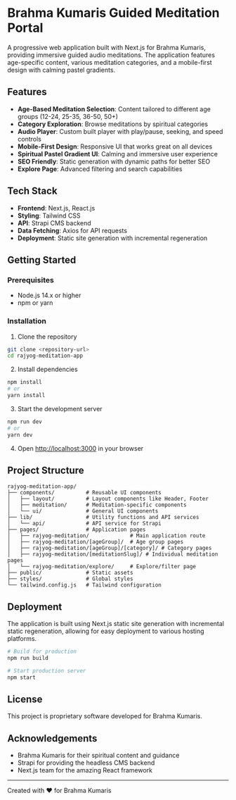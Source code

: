 # Brahma Kumaris Guided Meditation Portal

A progressive web application built with Next.js for Brahma Kumaris, providing immersive guided audio meditations. The application features age-specific content, various meditation categories, and a mobile-first design with calming pastel gradients.

## Features

- **Age-Based Meditation Selection**: Content tailored to different age groups (12-24, 25-35, 36-50, 50+)
- **Category Exploration**: Browse meditations by spiritual categories
- **Audio Player**: Custom built player with play/pause, seeking, and speed controls
- **Mobile-First Design**: Responsive UI that works great on all devices
- **Spiritual Pastel Gradient UI**: Calming and immersive user experience
- **SEO Friendly**: Static generation with dynamic paths for better SEO
- **Explore Page**: Advanced filtering and search capabilities

## Tech Stack

- **Frontend**: Next.js, React.js
- **Styling**: Tailwind CSS
- **API**: Strapi CMS backend
- **Data Fetching**: Axios for API requests
- **Deployment**: Static site generation with incremental regeneration

## Getting Started

### Prerequisites

- Node.js 14.x or higher
- npm or yarn

### Installation

1. Clone the repository
```bash
git clone <repository-url>
cd rajyog-meditation-app
```

2. Install dependencies
```bash
npm install
# or
yarn install
```

3. Start the development server
```bash
npm run dev
# or
yarn dev
```

4. Open [http://localhost:3000](http://localhost:3000) in your browser

## Project Structure

```
rajyog-meditation-app/
├── components/          # Reusable UI components
│   ├── layout/          # Layout components like Header, Footer
│   ├── meditation/      # Meditation-specific components
│   └── ui/              # General UI components
├── lib/                 # Utility functions and API services
│   └── api/             # API service for Strapi
├── pages/               # Application pages
│   ├── rajyog-meditation/             # Main application route
│   ├── rajyog-meditation/[ageGroup]/  # Age group pages
│   ├── rajyog-meditation/[ageGroup]/[category]/ # Category pages
│   ├── rajyog-meditation/[meditationSlug]/ # Individual meditation pages
│   └── rajyog-meditation/explore/     # Explore/filter page
├── public/              # Static assets
├── styles/              # Global styles
└── tailwind.config.js   # Tailwind configuration
```

## Deployment

The application is built using Next.js static site generation with incremental static regeneration, allowing for easy deployment to various hosting platforms.

```bash
# Build for production
npm run build

# Start production server
npm start
```

## License

This project is proprietary software developed for Brahma Kumaris.

## Acknowledgements

- Brahma Kumaris for their spiritual content and guidance
- Strapi for providing the headless CMS backend
- Next.js team for the amazing React framework

---

Created with ❤️ for Brahma Kumaris 